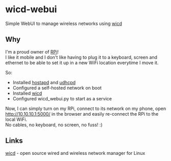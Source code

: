 wicd-webui
==========
Simple WebUI to manage wireless networks using [wicd](http://wicd.sourceforge.net)

Why
-------
I'm a proud owner of [RPi](http://www.raspberrypi.org)!  
I like it mobile and I don't like having to plug it to a keyboard, screen and ethernet to be able to set it up in a new WiFi location everytime I move it.  

So:

- Installed [hostapd](http://hostap.epitest.fi/hostapd/) and [udhcpd](http://git.busybox.net/busybox/tree/networking/udhcp)
- Configured a self-hosted network on boot
- Installed [wicd](http://wicd.sourceforge.net)
- Configured wicd_webui.py to start as a service

Now, I can simply turn on my RPi, connect to its network on my phone, open http://10.10.10.1:5000/ in the browser and easily re-connect the RPi to the local WiFi.  
No cables, no keyboard, no screen, no fuss! :)


Links
-------
[wicd](http://wicd.sourceforge.net) - open source wired and wireless network manager for Linux  